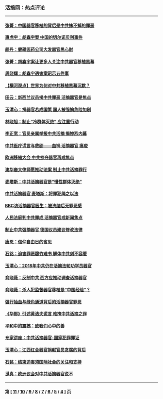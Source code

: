 ### 活摘网：热点评论
---
#### [张菁：中国器官移植的背后是中共抹不掉的罪恶](../../pages/nf5879/n13974977.md?05090430) 
#### [惠虎宇：胡鑫宇案 中国的切尔诺贝利事件](../../pages/nf5879/n13942916.md?05090430) 
#### [颜丹：健耕医药公司大发器官黑心财](../../pages/nf5879/n13940134.md?05090430) 
#### [张菁：胡鑫宇案让更多人关注中共器官移植黑幕](../../pages/nf5879/n13929073.md?05090430) 
#### [周晓辉：胡鑫宇遇害案昭示五件事](../../pages/nf5879/n13921870.md?05090430) 
#### [【横河观点】世界为何对中共移植黑幕沉默？](../../pages/nf5879/n13244249.md?05090430) 
#### [田云：新西兰议员揭中共罪恶 活摘器官是焦点](../../pages/nf5879/n13070629.md?05090430) 
#### [玉清心：捐器官若成国策 国人被强摘危险加剧](../../pages/nf5879/n12802713.md?05090430) 
#### [林晓旭：制止“冷群体灭绝” 应注重行动](../../pages/nf5879/n12779736.md?05090430) 
#### [李正宽：官员亲属举报中共活摘 揭惨烈内幕](../../pages/nf5879/n12684490.md?05090430) 
#### [中共医疗谎言与悲剧——血祸 活摘器官 瘟疫](../../pages/nf5879/n12372103.md?05090430) 
#### [欧洲移植大会 中共掠夺器官再成焦点](../../pages/nf5879/n11538883.md?05090430) 
#### [澳华裔大律师愿推动法案 制止中共活摘罪行](../../pages/nf5879/n11377039.md?05090430) 
#### [麦塔斯：中共活摘器官是“慢性群体灭绝”](../../pages/nf5879/n11350529.md?05090430) 
#### [中共活摘器官 麦塔斯：将罪犯绳之以法](../../pages/nf5879/n11347973.md?05090430) 
#### [BBC访活摘器官医生：被洗脑后无罪恶感](../../pages/nf5879/n11335935.md?05090430) 
#### [人民法庭判中共罪成 活摘器官成新闻焦点](../../pages/nf5879/n11331578.md?05090430) 
#### [制止中共强摘器官 德国议员建议修改法律](../../pages/nf5879/n11249451.md?05090430) 
#### [唐恩：信仰自由日的省思](../../pages/nf5879/n11003525.md?05090430) 
#### [石铭：迫害罪恶罄竹难书  解体中共刻不容缓](../../pages/nf5879/n10942855.md?05090430) 
#### [玉清心：2018年中共仍在活摘法轮功学员器官](../../pages/nf5879/n10914646.md?05090430) 
#### [俞晓薇：反制中共 西方应推动调查活摘器官](../../pages/nf5879/n10794671.md?05090430) 
#### [俞晓薇：杀人犯监督器官移植是“中国经验”？](../../pages/nf5879/n10466427.md?05090430) 
#### [强行抽血与绿色通道背后的活摘器官罪恶](../../pages/nf5879/n10004708.md?05090430) 
#### [《华邮》引述黄洁夫谎言 难掩中共活摘之罪](../../pages/nf5879/n9642309.md?05090430) 
#### [平和中的震撼：致我们心中的善](../../pages/nf5879/n9021123.md?05090430) 
#### [专家讲座：中共活摘器官-国家犯罪罪证](../../pages/nf5879/n8828153.md?05090430) 
#### [玉清心：江西红会器官捐献官员贪腐的背后](../../pages/nf5879/n8522122.md?05090430) 
#### [石铭：结束迫害须国际社会的关注和支持](../../pages/nf5879/n8443497.md?05090430) 
#### [觅真：欧洲议会对中共活摘器官说不](../../pages/nf5879/n8337486.md?05090430) 

---
#### 第 [ [11](./11.md?05090430) / [10](./10.md?05090430) / [9](./9.md?05090430) / [8](./8.md?05090430) / [7](./7.md?05090430) / [6](./6.md?05090430) / [5](./5.md?05090430) / [4](./4.md?05090430) ] 页
